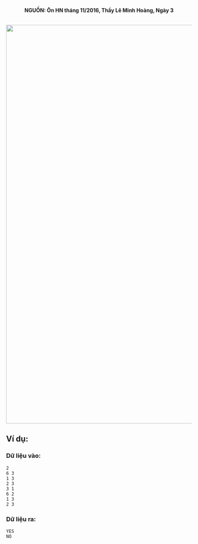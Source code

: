 **<center>NGUỒN: Ôn HN tháng 11/2016, Thầy Lê Minh Hoàng, Ngày 3</center>**
<br>

<img src="/images/problems/1046/sperfect.svg" width=1080px>

## Ví dụ:
### Dữ liệu vào:
```
2
6 3
1 3
2 3
3 1
6 2
1 3
2 3
```

### Dữ liệu ra:
```
YES
NO
```